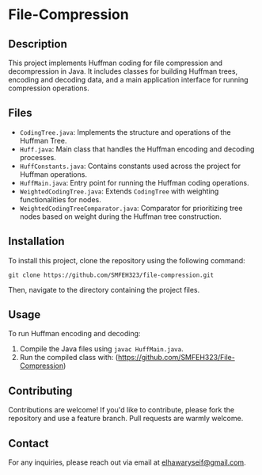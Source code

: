 # File-Compression
 
## Description
This project implements Huffman coding for file compression and decompression in Java. It includes classes for building Huffman trees, encoding and decoding data, and a main application interface for running compression operations.

## Files
- `CodingTree.java`: Implements the structure and operations of the Huffman Tree.
- `Huff.java`: Main class that handles the Huffman encoding and decoding processes.
- `HuffConstants.java`: Contains constants used across the project for Huffman operations.
- `HuffMain.java`: Entry point for running the Huffman coding operations.
- `WeightedCodingTree.java`: Extends `CodingTree` with weighting functionalities for nodes.
- `WeightedCodingTreeComparator.java`: Comparator for prioritizing tree nodes based on weight during the Huffman tree construction.

## Installation
To install this project, clone the repository using the following command:
```
git clone https://github.com/SMFEH323/file-compression.git
```
Then, navigate to the directory containing the project files.

## Usage
To run Huffman encoding and decoding:
1. Compile the Java files using `javac HuffMain.java`.
2. Run the compiled class with:
   (https://github.com/SMFEH323/File-Compression)

## Contributing
Contributions are welcome! If you'd like to contribute, please fork the repository and use a feature branch. Pull requests are warmly welcome.

## Contact
For any inquiries, please reach out via email at elhawaryseif@gmail.com.
